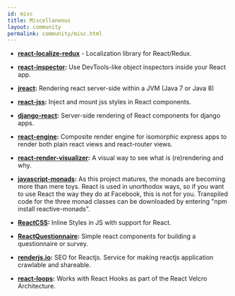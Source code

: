 ```yaml
---
id: misc
title: Miscellaneous
layout: community
permalink: community/misc.html
---
```


* **[react-localize-redux](https://github.com/ryandrewjohnson/react-localize-redux)** - Localization library for React/Redux.

* **[react-inspector](https://github.com/xyc/react-inspector):** Use DevTools-like object inspectors inside your React app.
* **[jreact](https://github.com/KnisterPeter/jreact):** Rendering react server-side within a JVM (Java 7 or Java 8)
* **[react-jss](https://github.com/jsstyles/react-jss):** Inject and mount jss styles in React components.
* **[django-react](https://github.com/markfinger/django-react):** Server-side rendering of React components for django apps.
* **[react-engine](https://github.com/paypal/react-engine):** Composite render engine for isomorphic express apps to render both plain react views and react-router views.
* **[react-render-visualizer](https://github.com/redsunsoft/react-render-visualizer):** A visual way to see what is (re)rendering and why.
* **[javascript-monads](https://github.com/dschalk/javascript-monads):** As this project matures, the monads are becoming more than mere toys. React is used in unorthodox ways, so if you want to use React the way they do at Facebook, this is not for you. Transpiled code for the three monad classes can be downloaded by entering "npm install reactive-monads".
* **[ReactCSS](http://reactcss.com/):** Inline Styles in JS with support for React.
* **[ReactQuestionnaire](https://github.com/kouryuu/react-questionnaire):** Simple react components for building a questionnaire or survey.
* **[renderjs.io](https://renderjs.io/):** SEO for Reactjs. Service for making reactjs application crawlable and shareable.
* **[react-loops](https://github.com/leebyron/react-loops):** Works with React Hooks as part of the React Velcro Architecture.
